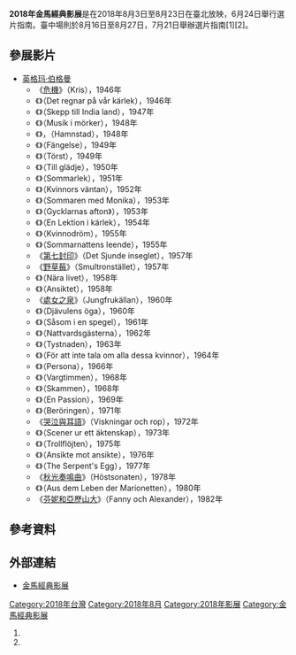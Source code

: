 **2018年金馬經典影展**是在2018年8月3日至8月23日在臺北放映，6月24日舉行選片指南。臺中場則於8月16日至8月27日，7月21日舉辦選片指南\[1\]\[2\]。

## 參展影片

  - [英格玛·伯格曼](../Page/英格玛·伯格曼.md "wikilink")
      - 《[危機](../Page/危機_\(電影\).md "wikilink")》（Kris），1946年
      - 《》（Det regnar på vår kärlek），1946年
      - 《》（Skepp till India land），1947年
      - 《》（Musik i mörker），1948年
      - 《》，（Hamnstad），1948年
      - 《》（Fängelse），1949年
      - 《》（Törst），1949年
      - 《》（Till glädje），1950年
      - 《》（Sommarlek），1951年
      - 《》（Kvinnors väntan），1952年
      - 《》（Sommaren med Monika），1953年
      - 《》（Gycklarnas afton》），1953年
      - 《》（En Lektion i kärlek），1954年
      - 《》（Kvinnodröm），1955年
      - 《》（Sommarnattens leende），1955年
      - 《[第七封印](../Page/第七封印.md "wikilink")》（Det Sjunde inseglet），1957年
      - 《[野草莓](../Page/野草莓.md "wikilink")》（Smultronstället），1957年
      - 《》（Nära livet），1958年
      - 《》（Ansiktet），1958年
      - 《[處女之泉](../Page/處女之泉.md "wikilink")》（Jungfrukällan），1960年
      - 《》（Djävulens öga），1960年
      - 《》（Såsom i en spegel），1961年
      - 《》（Nattvardsgästerna），1962年
      - 《》（Tystnaden），1963年
      - 《》（För att inte tala om alla dessa kvinnor），1964年
      - 《》（Persona），1966年
      - 《》（Vargtimmen），1968年
      - 《》（Skammen），1968年
      - 《》（En Passion），1969年
      - 《》（Beröringen），1971年
      - 《[哭泣與耳語](https://zh.wikipedia.org/wiki/哭泣與耳語 "wikilink")》（Viskningar
        och rop），1972年
      - 《》（Scener ur ett äktenskap），1973年
      - 《》（Trollflöjten），1975年
      - 《》（Ansikte mot ansikte），1976年
      - 《》（The Serpent's Egg），1977年
      - 《[秋光奏鳴曲](../Page/秋光奏鳴曲.md "wikilink")》（Höstsonaten），1978年
      - 《》（Aus dem Leben der Marionetten），1980年
      - 《[芬妮和亞歷山大](https://zh.wikipedia.org/wiki/芬妮和亞歷山大 "wikilink")》（Fanny
        och Alexander），1982年

## 參考資料

## 外部連結

  - [金馬經典影展](http://www.goldenhorse.org.tw/)

[Category:2018年台灣](https://zh.wikipedia.org/wiki/Category:2018年台灣 "wikilink")
[Category:2018年8月](https://zh.wikipedia.org/wiki/Category:2018年8月 "wikilink")
[Category:2018年影展](https://zh.wikipedia.org/wiki/Category:2018年影展 "wikilink")
[Category:金馬經典影展](https://zh.wikipedia.org/wiki/Category:金馬經典影展 "wikilink")

1.
2.